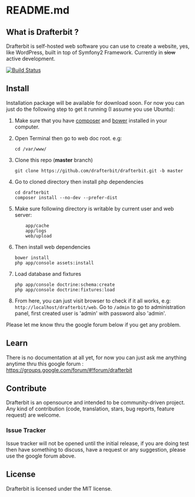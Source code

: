 # README.md

## What is Drafterbit ?
Drafterbit is self-hosted web software you can use to create a website, yes, like WordPress, built in top of Symfony2 Framework. Currently in ~~slow~~ active development.

[![Build Status](https://travis-ci.org/drafterbit/drafterbit.svg)](https://travis-ci.org/drafterbit/drafterbit)

## Install
Installation package will be available for download soon. For now you can just do the following step to get it running (I assume you use Ubuntu):

1. Make sure that you have [composer](https://getcomposer.org/) and [bower](https://bower.io/) installed in your computer.
2. Open Terminal then go to web doc root. e.g:
    ```shell
    cd /var/www/
    ```
    
3. Clone this repo (**master** branch)
    ```shell
    git clone https://github.com/drafterbit/drafterbit.git -b master
    ```
    
4. Go to cloned directory then install php dependencies
    ```shell
    cd drafterbit
    composer install --no-dev --prefer-dist
    ```
5. Make sure following directory is writable by current user and web server:
    ```shell
    	app/cache
    	app/logs
    	web/upload
    ```

6. Then install web dependencies
    ```shell
    bower install
    php app/console assets:install
    ```
    
7. Load database and fixtures
	```shell
	php app/console doctrine:schema:create
	php app/console doctrine:fixtures:load
	```

8. From here, you can just visit browser to check if it all works, e.g: `http://localhost/drafterbit/web`. Go to `/admin` to go to administration panel, first created user is 'admin' with password also 'admin'.

Please let me know thru the google forum below if you get any problem.

## Learn
There is no documentation at all yet, for now you can just ask me anything anytime thru  this google forum : <https://groups.google.com/forum/#!forum/drafterbit>

## Contribute
Drafterbit is an opensource and intended to be community-driven project. Any kind of contribution (code, translation, stars, bug reports, feature request) are welcome.

### Issue Tracker
Issue tracker will not be opened until the initial release, if you are doing test then have something to discuss, have a request or any suggestion, please use the google forum above.

## License
Drafterbit is licensed under the MIT license.